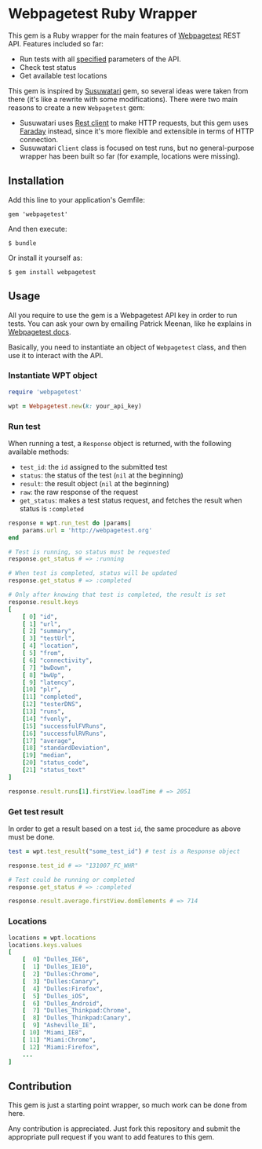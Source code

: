 # Webpagetest Ruby Wrapper

This gem is a Ruby wrapper for the main features of [Webpagetest](http://www.webpagetest.org/) REST API.
Features included so far:
- Run tests with all [specified](https://sites.google.com/a/webpagetest.org/docs/advanced-features/webpagetest-restful-apis#TOC-Parameters) parameters of the API.
- Check test status
- Get available test locations

This gem is inspired by [Susuwatari](https://github.com/moviepilot/susuwatari) gem, so several ideas were taken from there (it's like a rewrite with some modifications). There were two main reasons to create a new `Webpagetest` gem:

- Susuwatari uses [Rest client](https://github.com/rest-client/rest-client) to make HTTP requests, but this gem uses [Faraday](https://github.com/lostisland/faraday) instead, since it's more flexible and extensible in terms of HTTP connection.
- Susuwatari `Client` class is focused on test runs, but no general-purpose wrapper has been built so far (for example, locations were missing).

## Installation

Add this line to your application's Gemfile:

    gem 'webpagetest'

And then execute:

    $ bundle

Or install it yourself as:

    $ gem install webpagetest

## Usage
All you require to use the gem is a Webpagetest API key in order to run tests. You can ask your own by emailing Patrick Meenan, like he explains in [Webpagetest docs](https://sites.google.com/a/webpagetest.org/docs/advanced-features/webpagetest-restful-apis).

Basically, you need to instantiate an object of `Webpagetest` class, and then use it to interact with the API.

### Instantiate WPT object

```ruby
require 'webpagetest'

wpt = Webpagetest.new(k: your_api_key)
```

### Run test
When running a test, a `Response` object is returned, with the following available methods:

* `test_id`: the `id` assigned to the submitted test
* `status`: the status of the test (`nil` at the beginning)
* `result`: the result object (`nil` at the beginning)
* `raw`: the raw response of the request
* `get_status`: makes a test status request, and fetches the result when status is `:completed`

```ruby
response = wpt.run_test do |params|
    params.url = 'http://webpagetest.org'
end

# Test is running, so status must be requested
response.get_status # => :running

# When test is completed, status will be updated
response.get_status # => :completed

# Only after knowing that test is completed, the result is set
response.result.keys
[
    [ 0] "id",
    [ 1] "url",
    [ 2] "summary",
    [ 3] "testUrl",
    [ 4] "location",
    [ 5] "from",
    [ 6] "connectivity",
    [ 7] "bwDown",
    [ 8] "bwUp",
    [ 9] "latency",
    [10] "plr",
    [11] "completed",
    [12] "testerDNS",
    [13] "runs",
    [14] "fvonly",
    [15] "successfulFVRuns",
    [16] "successfulRVRuns",
    [17] "average",
    [18] "standardDeviation",
    [19] "median",
    [20] "status_code",
    [21] "status_text"
]

response.result.runs[1].firstView.loadTime # => 2051


```

### Get test result
In order to get a result based on a test `id`,  the same procedure as above must be done.
```ruby
test = wpt.test_result("some_test_id") # test is a Response object

response.test_id # => "131007_FC_WHR"

# Test could be running or completed
response.get_status # => :completed

response.result.average.firstView.domElements # => 714
```

### Locations
```ruby
locations = wpt.locations
locations.keys.values
[
    [  0] "Dulles_IE6",
    [  1] "Dulles_IE10",
    [  2] "Dulles:Chrome",
    [  3] "Dulles:Canary",
    [  4] "Dulles:Firefox",
    [  5] "Dulles_iOS",
    [  6] "Dulles_Android",
    [  7] "Dulles_Thinkpad:Chrome",
    [  8] "Dulles_Thinkpad:Canary",
    [  9] "Asheville_IE",
    [ 10] "Miami_IE8",
    [ 11] "Miami:Chrome",
    [ 12] "Miami:Firefox",
    ...
]
```

## Contribution
This gem is just a starting point wrapper, so much work can be done from here.

Any contribution is appreciated. Just fork this repository and submit the appropriate pull request if you want to add features to this gem.
